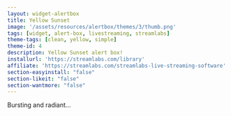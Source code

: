 ```yaml
---
layout: widget-alertbox
title: Yellow Sunset
image: '/assets/resources/alertbox/themes/3/thumb.png'
tags: [widget, alert-box, livestreaming, streamlabs]
theme-tags: [clean, yellow, simple]
theme-id: 4
description: Yellow Sunset alert box!
installurl: 'https://streamlabs.com/library'
affiliate: 'https://streamlabs.com/streamlabs-live-streaming-software'
section-easyinstall: "false"
section-likeit: "false"
section-wantmore: "false"
---
```

Bursting and radiant...